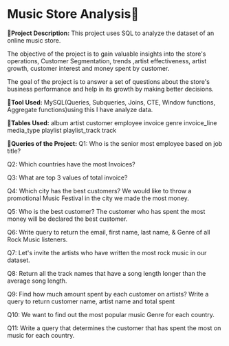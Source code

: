 # Music Store Analysis🎵

🎻**Project Description:**
This project uses SQL to analyze the dataset of an online music store.

The objective of the project is to gain valuable insights into the store's operations, Customer Segmentation, trends ,artist effectiveness, artist growth, customer interest and money spent by customer.

The goal of the project is to answer a set of questions about the store's business performance and help in its growth by making better decisions.

🎻**Tool Used:**
MySQL(Queries, Subqueries, Joins, CTE, Window functions, Aggregate functions)using this I have analyze data.

🎻**Tables Used:**
album
artist
customer
employee
invoice
genre
invoice_line
media_type
playlist
playlist_track
track

🎻**Queries of the Project:**
Q1: Who is the senior most employee based on job title?

Q2: Which countries have the most Invoices?

Q3: What are top 3 values of total invoice? 

Q4: Which city has the best customers? We would like to throw a promotional Music Festival in the city we made the most money.

Q5: Who is the best customer? The customer who has spent the most money will be declared the best customer.

Q6: Write query to return the email, first name, last name, & Genre of all Rock Music listeners.

Q7: Let's invite the artists who have written the most rock music in our dataset.

Q8: Return all the track names that have a song length longer than the average song length.

Q9: Find how much amount spent by each customer on artists? Write a query to return customer name, artist name and total spent

Q10: We want to find out the most popular music Genre for each country.

Q11: Write a query that determines the customer that has spent the most on music for each country.
